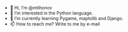 - 👋 Hi, I’m @mtihonov
- 👀 I’m interested in the Python language.
- 🌱 I’m currently learning Pygame, maptolib and Django.
- 📫 How to reach me? Write to me by e-mail

<!---
mtihonov/mtihonov is a ✨ special ✨ repository because its `README.md` (this file) appears on your GitHub profile.
You can click the Preview link to take a look at your changes.
--->
